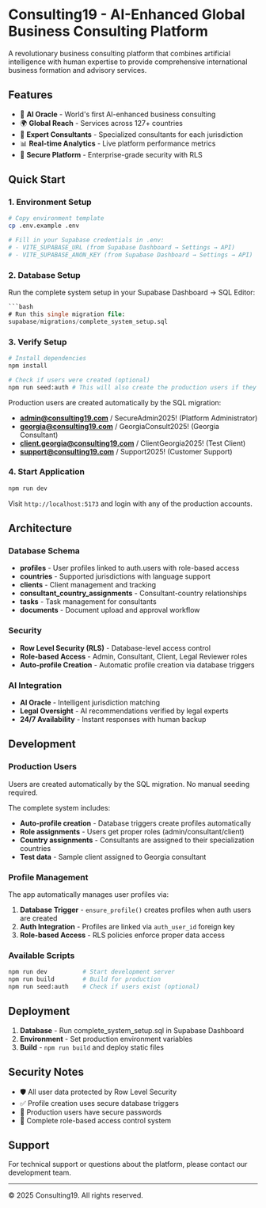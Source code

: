 # Consulting19 - AI-Enhanced Global Business Consulting Platform

A revolutionary business consulting platform that combines artificial intelligence with human expertise to provide comprehensive international business formation and advisory services.

## Features

- 🤖 **AI Oracle** - World's first AI-enhanced business consulting
- 🌍 **Global Reach** - Services across 127+ countries
- 👥 **Expert Consultants** - Specialized consultants for each jurisdiction
- 📊 **Real-time Analytics** - Live platform performance metrics
- 🔐 **Secure Platform** - Enterprise-grade security with RLS

## Quick Start

### 1. Environment Setup

```bash
# Copy environment template
cp .env.example .env

# Fill in your Supabase credentials in .env:
# - VITE_SUPABASE_URL (from Supabase Dashboard → Settings → API)
# - VITE_SUPABASE_ANON_KEY (from Supabase Dashboard → Settings → API)
```

### 2. Database Setup

Run the complete system setup in your Supabase Dashboard → SQL Editor:
```sql
```bash
# Run this single migration file:
supabase/migrations/complete_system_setup.sql
```

### 3. Verify Setup

```bash
# Install dependencies
npm install

# Check if users were created (optional)
npm run seed:auth # This will also create the production users if they don't exist
```


Production users are created automatically by the SQL migration:
- **admin@consulting19.com** / SecureAdmin2025! (Platform Administrator)
- **georgia@consulting19.com** / GeorgiaConsult2025! (Georgia Consultant)
- **client.georgia@consulting19.com** / ClientGeorgia2025! (Test Client)
- **support@consulting19.com** / Support2025! (Customer Support)

### 4. Start Application

```bash
npm run dev
```

Visit `http://localhost:5173` and login with any of the production accounts.

## Architecture

### Database Schema

- **profiles** - User profiles linked to auth.users with role-based access
- **countries** - Supported jurisdictions with language support
- **clients** - Client management and tracking
- **consultant_country_assignments** - Consultant-country relationships
- **tasks** - Task management for consultants
- **documents** - Document upload and approval workflow

### Security

- **Row Level Security (RLS)** - Database-level access control
- **Role-based Access** - Admin, Consultant, Client, Legal Reviewer roles
- **Auto-profile Creation** - Automatic profile creation via database triggers

### AI Integration

- **AI Oracle** - Intelligent jurisdiction matching
- **Legal Oversight** - AI recommendations verified by legal experts
- **24/7 Availability** - Instant responses with human backup

## Development

### Production Users

Users are created automatically by the SQL migration. No manual seeding required.

The complete system includes:
- **Auto-profile creation** - Database triggers create profiles automatically
- **Role assignments** - Users get proper roles (admin/consultant/client)
- **Country assignments** - Consultants are assigned to their specialization countries
- **Test data** - Sample client assigned to Georgia consultant

### Profile Management

The app automatically manages user profiles via:

1. **Database Trigger** - `ensure_profile()` creates profiles when auth users are created
2. **Auth Integration** - Profiles are linked via `auth_user_id` foreign key
3. **Role-based Access** - RLS policies enforce proper data access

### Available Scripts

```bash
npm run dev          # Start development server
npm run build        # Build for production
npm run seed:auth    # Check if users exist (optional)
```

## Deployment

1. **Database** - Run complete_system_setup.sql in Supabase Dashboard
2. **Environment** - Set production environment variables
3. **Build** - `npm run build` and deploy static files

## Security Notes

- 🛡️ All user data protected by Row Level Security
- ✅ Profile creation uses secure database triggers
- 🔐 Production users have secure passwords
- 👥 Complete role-based access control system

## Support

For technical support or questions about the platform, please contact our development team.

---

© 2025 Consulting19. All rights reserved.